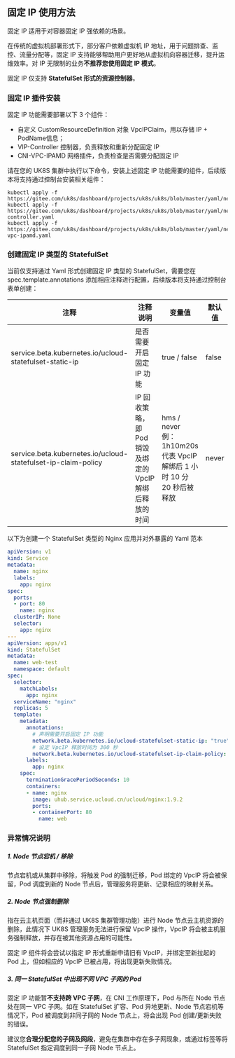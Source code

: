 ## 固定 IP 使用方法

固定 IP 适用于对容器固定 IP 强依赖的场景。

在传统的虚拟机部署形式下，部分客户依赖虚拟机 IP 地址，用于问题排查、监控、流量分配等，固定 IP 支持能够帮助用户更好地从虚拟机向容器迁移，提升运维效率。对 IP 无限制的业务**不推荐您使用固定 IP 模式**。

固定 IP 仅支持 **StatefulSet 形式的资源控制器**。

### 固定 IP 插件安装

固定 IP 功能需要部署以下 3 个组件：
* 自定义 CustomResourceDefinition 对象 VpcIPClaim，用以存储 IP + PodName信息；
* VIP-Controller 控制器，负责释放和重新分配固定 IP
* CNI-VPC-IPAMD 网络插件，负责检查是否需要分配固定 IP

请在您的 UK8S 集群中执行以下命令，安装上述固定 IP 功能需要的组件，后续版本将支持通过控制台安装相关组件：

```
kubectl apply -f https://gitee.com/uk8s/dashboard/projects/uk8s/uk8s/blob/master/yaml/network/VpcIpClaim.yaml
kubectl apply -f https://gitee.com/uk8s/dashboard/projects/uk8s/uk8s/blob/master/yaml/network/vip-controller.yaml
kubectl apply -f https://gitee.com/uk8s/dashboard/projects/uk8s/uk8s/blob/master/yaml/network/cni-vpc-ipamd.yaml
```

### 创建固定 IP 类型的 StatefulSet

当前仅支持通过 Yaml 形式创建固定 IP 类型的 StatefulSet，需要您在 spec.template.annotations 添加相应注释进行配置，后续版本将支持通过控制台表单创建：

| 注释 | 注释说明 | 变量值 | 默认值 |
|--------|--------|--------|--------|
| service.beta.kubernetes.io/ucloud-statefulset-static-ip | 是否需要开启固定 IP 功能 | true / false | false |
| service.beta.kubernetes.io/ucloud-statefulset-ip-claim-policy | IP 回收策略，即 Pod 销毁及绑定的 VpcIP 解绑后释放的时间 | hms / never<br>例：1h10m20s 代表 VpcIP 解绑后 1 小时 10 分 20 秒后被释放| never |

以下为创建一个 StatefulSet 类型的 Nginx 应用并对外暴露的 Yaml 范本

```yaml
apiVersion: v1
kind: Service
metadata:
  name: nginx
  labels:
    app: nginx
spec:
  ports:
  - port: 80
    name: nginx
  clusterIP: None
  selector:
    app: nginx
---
apiVersion: apps/v1
kind: StatefulSet
metadata:
  name: web-test
  namespace: default
spec:
  selector:
    matchLabels:
      app: nginx 
  serviceName: "nginx"
  replicas: 5 
  template:
    metadata:
      annotations:
        # 声明需要开启固定 IP 功能
        network.beta.kubernetes.io/ucloud-statefulset-static-ip: "true"  
        # 设定 VpcIP 释放时间为 300 秒       
        network.beta.kubernetes.io/ucloud-statefulset-ip-claim-policy: "300s"
      labels:
        app: nginx 
    spec:
      terminationGracePeriodSeconds: 10
      containers:
      - name: nginx
        image: uhub.service.ucloud.cn/ucloud/nginx:1.9.2
        ports:
        - containerPort: 80
          name: web
```

### 异常情况说明

##### 1. Node 节点宕机 / 移除

节点宕机或从集群中移除，将触发 Pod 的强制迁移，Pod 绑定的 VpcIP 将会被保留，Pod 调度到新的 Node 节点后，管理服务将更新、记录相应的映射关系。

##### 2. Node 节点强制删除

指在云主机页面（而非通过 UK8S 集群管理功能）进行 Node 节点云主机资源的删除，此情况下 UK8S 管理服务无法进行保留 VpcIP 操作，VpcIP 将会被主机服务强制释放，并存在被其他资源占用的可能性。

固定 IP 组件将会尝试以指定 IP 形式重新申请旧有 VpcIP，并绑定至新拉起的 Pod 上，但如相应的 VpcIP 已被占用，将出现更新失败情况。

##### 3. 同一 StatefulSet 中出现不同 VPC 子网的 Pod

固定 IP 功能暂**不支持跨 VPC 子网**，在 CNI 工作原理下，Pod 与所在 Node 节点处在同一 VPC 子网。如在 StatefulSet 扩容、Pod 异地更新、Node 节点宕机等情况下，Pod 被调度到非同子网的 Node 节点上，将会出现 Pod 创建/更新失败的错误。

建议您**合理分配您的子网及网段**，避免在集群中存在多子网现象，或通过标签等将 StatefulSet 指定调度到同一子网 Node 节点上。